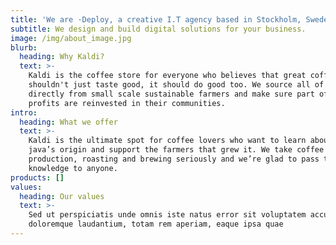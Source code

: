 ```yaml
---
title: 'We are ·Deploy, a creative I.T agency based in Stockholm, Sweden.'
subtitle: We design and build digital solutions for your business.
image: /img/about_image.jpg
blurb:
  heading: Why Kaldi?
  text: >-
    Kaldi is the coffee store for everyone who believes that great coffee
    shouldn't just taste good, it should do good too. We source all of our beans
    directly from small scale sustainable farmers and make sure part of the
    profits are reinvested in their communities.
intro:
  heading: What we offer
  text: >-
    Kaldi is the ultimate spot for coffee lovers who want to learn about their
    java’s origin and support the farmers that grew it. We take coffee
    production, roasting and brewing seriously and we’re glad to pass that
    knowledge to anyone.
products: []
values:
  heading: Our values
  text: >-
    Sed ut perspiciatis unde omnis iste natus error sit voluptatem accusantium
    doloremque laudantium, totam rem aperiam, eaque ipsa quae
---
```


